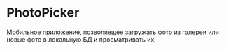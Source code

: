 # PhotoPicker
Мобильное приложение, позволяещее загружать фото из галереи или новые фото в локальную БД и просматривать их.
